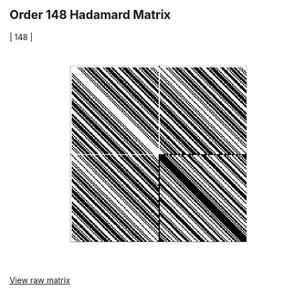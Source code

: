 ## Order 148 Hadamard Matrix

| 148 |

<img src="148.png" class="img-responsive" alt=""> 

[View raw matrix](order148.txt)
